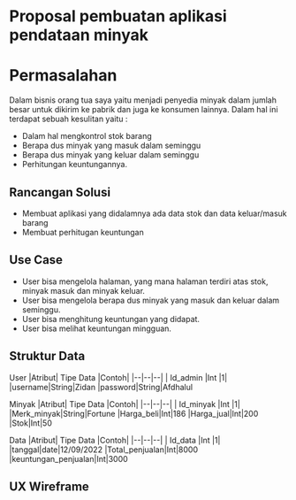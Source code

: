 # Proposal pembuatan aplikasi pendataan minyak 

# Permasalahan

Dalam bisnis orang tua saya yaitu menjadi penyedia minyak dalam jumlah besar untuk dikirim ke pabrik dan juga ke konsumen lainnya. Dalam hal ini terdapat sebuah kesulitan yaitu :

 - Dalam hal mengkontrol stok barang
 - Berapa dus minyak yang masuk dalam seminggu
 - Berapa dus minyak yang keluar dalam seminggu
 - Perhitungan keuntungannya.

## Rancangan Solusi

 - Membuat aplikasi yang didalamnya ada data stok dan data keluar/masuk barang
 - Membuat perhitugan keuntungan

## Use Case

-   User bisa mengelola halaman, yang mana halaman terdiri atas stok, minyak masuk dan minyak keluar.
-   User bisa mengelola berapa dus minyak yang masuk dan keluar dalam seminggu.
-   User bisa menghitung keuntungan yang didapat.
-   User bisa melihat keuntungan mingguan.

## Struktur Data
User
|Atribut| Tipe Data |Contoh|
|--|--|--|
| Id_admin |Int |1|
|username|String|Zidan
|password|String|Afdhalul

Minyak
|Atribut| Tipe Data |Contoh|
|--|--|--|
| Id_minyak |Int |1|
|Merk_minyak|String|Fortune
|Harga_beli|Int|186
|Harga_jual|Int|200
|Stok|Int|50

Data
|Atribut| Tipe Data |Contoh|
|--|--|--|
| Id_data |Int |1|
|tanggal|date|12/09/2022
|Total_penjualan|Int|8000
|keuntungan_penjualan|Int|3000
## UX Wireframe
